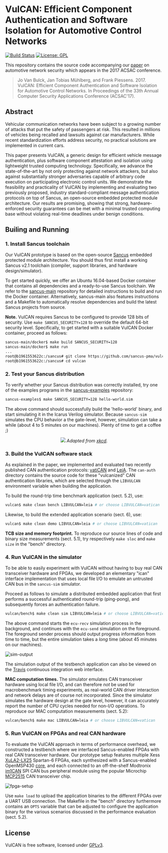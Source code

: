 # VulCAN: Efficient Component Authentication and Software Isolation for Automotive Control Networks
[![Build Status](https://travis-ci.org/sancus-pma/vulcan.svg?branch=master)](https://travis-ci.org/sancus-pma/vulcan)
[![License: GPL](https://img.shields.io/badge/License-GPL-blue.svg)](https://www.gnu.org/licenses/gpl-3.0)

This repository contains the source code accompanying our
[paper](https://distrinet.cs.kuleuven.be/software/sancus/publications/acsac17.pdf)
on automotive network security which appears in the 2017 ACSAC conference.

> Jo Van Bulck, Jan Tobias Mühlberg, and Frank Piessens. 2017. VulCAN:
> Efficient Component Authentication and Software Isolation for Automotive
> Control Networks. In Proceedings of the 33th Annual Computer Security
> Applications Conference (ACSAC'17).

## Abstract

Vehicular communication networks have been subject to a growing number of
attacks that put the safety of passengers at risk. This resulted in millions of
vehicles being recalled and lawsuits against car manufacturers. While recent
standardization efforts address security, no practical solutions are
implemented in current cars. 

This paper presents VulCAN, a generic design for efficient vehicle message
authentication, plus software component attestation and isolation using
lightweight trusted computing technology. Specifically, we advance the
state-of-the-art by not only protecting against network attackers, but also
against substantially stronger adversaries capable of arbitrary code execution
on participating electronic control units. We demonstrate the feasibility and
practicality of VulCAN by implementing and evaluating two previously
proposed, industry standard-compliant message authentication protocols on top
of Sancus, an open-source embedded protected module architecture. Our results
are promising, showing that strong, hardware-enforced security guarantees can
be met with a minimal trusted computing base without violating real-time
deadlines under benign conditions.

## Builing and Running

### 1. Install Sancus toolchain

Our VulCAN prototype is based on the open-source
[Sancus](https://distrinet.cs.kuleuven.be/software/sancus/) embedded protected
module architecture. You should thus first install a working Sancus v2.1
toolchain (compiler, support libraries, and hardware design/simulator).

To get started quickly, we offer an Ubuntu 16.04-based Docker container that
contains all dependencies and a ready-to-use Sancus toolchain. We refer to the
[sancus-main](https://github.com/sancus-pma/sancus-main/tree/master/docker)
repository for detailed instructions to build and run the Docker container.
Alternatively, sancus-main also features instructions and a Makefile to
automatically resolve dependencies and build the latest Sancus projects from
source.

**Note.** VulCAN requires Sancus to be configured to provide 128 bits of
security. Use `make SANCUS_SECURITY=128` to override the default 64-bit
security level. Specifically, to get started with a suitable VulCAN Docker
container, proceed as follows:

```bash
sancus-main/docker$ make build SANCUS_SECURITY=128
sancus-main/docker$ make run
...
root@b1961553622c:/sancus# git clone https://github.com/sancus-pma/vulcan.git
root@b1961553622c:/sancus# cd vulcan
```

### 2. Test your Sancus distribution

To verify whether your Sancus distribution was correctly installed, try one of
the examples programs in the
[sancus-examples](https://github.com/sancus-pma/sancus-examples) repository:

```bash
sancus-examples$ make SANCUS_SECURITY=128 hello-world.sim
```

The above command should successfully build the 'hello-world' binary, and start
simulating it in the Icarus Verilog simulator. Because `sancus-sim` simulates
the CPU behavior a the gate-level, however, simulation can take a while (about
4 to 5 minutes on our machines). Plenty of time to get a coffee ;)

<p align="center">
  <img src="https://distrinet.cs.kuleuven.be/software/sancus/sancus-sim_small.png"/>
  <em>Adapted from <a href="https://www.xkcd.com/303/">xkcd</a>.</em>
</p>


### 3. Build the VulCAN software stack

As explained in the paper, we implemented and evaluated two recently published
CAN authentication protocols:
[vatiCAN](https://www.infsec.cs.uni-saarland.de/~nuernberger/getbibtex.php?type=pdf&citation=nuernberger2016vatican&category=publications)
and [LeiA](https://www.cs.bham.ac.uk/~garciaf/publications/leia.pdf). The
`can-auth` directory contains the source code for these "vulcanized" CAN
authentication libraries, which are selected through the `LIBVULCAN`
environment variable when building the application.

To build the round-trip time benchmark application (sect. 5.2), use:

```bash
vulcan$ make clean bench LIBVULCAN=leia # or choose LIBVULCAN=vatican
```

Likewise, to build the extended application scenario (sect. 6), use:

```bash
vulcan$ make clean demo LIBVULCAN=leia # or choose LIBVULCAN=vatican
```

**TCB size and memory footprint.** To reproduce our source lines of code and
binary size measurements (sect. 5.1), try respectively `make sloc` and `make
size` in the "bench" directory.

### 4. Run VulCAN in the simulator

To be able to easily experiment with VulCAN without having to buy real CAN
transceiver hardware and FPGAs, we developed an elementary "ican" interface
implementation that uses local file I/O to emulate an untrusted CAN bus in the
`sancus-sim` simulator.

Proceed as follows to simulate a distributed embedded application that first
performs a successful authenticated round-trip (ping-pong), and subsequently
forces an authentication failure.

```bash
vulcan/bench$ make clean sim LIBVULCAN=leia # or choose LIBVULCAN=vatican
```

The above command starts the `ecu-recv` simulation process in the background,
and continues with the `ecu-send` simulation on the foreground. The foreground
sender process should output progress information from time to time, but the
entire simulation takes a *long* time (about 45 minutes on our machines).

![sim-output](https://distrinet.cs.kuleuven.be/software/vulcan/images/demo-sim.png)

The simulation output of the testbench application can also be viewed on the
[Travis](https://travis-ci.org/sancus-pma/vulcan) continuous integration web
interface.

**MAC computation times.** The simulator emulates CAN transceiver hardware
using local file I/O, and can therefore *not* be used for macrobenchmark timing
experiments, as real-world CAN driver interaction and network delays are of
course not incorporated. Since the simulator simulates the hardware design at
the gate level, however, it can accurately report the number of CPU cycles
needed for non-I/O operations. To reproduce our MAC computation measurements
(sect. 5.2):

```bash
vulcan/bench$ make mac LIBVULCAN=leia # or choose LIBVULCAN=vatican
```

### 5. Run VulCAN on FPGAs and real CAN hardware

To evaluate the VulCAN approach in terms of performance overhead, we
constructed a testbench where we interfaced Sancus-enabled FPGAs with real CAN
transceiver hardware. Our prototype setup features multiple Xess
[XuLA2-LX25](http://www.xess.com/shop/product/xula2-lx25/) Spartan-6 FPGAs,
each synthesized with a Sancus-enabled OpenMSP430
[core](https://github.com/sancus-pma/sancus-core), and each connected to an
off-the-shelf Modtronix [im1CAN](http://modtronix.com/im1can) SPI CAN bus
peripheral module using the popular Microchip
[MCP2515](http://www.microchip.com/wwwproducts/en/en010406) CAN transceiver
chip.

![fpga-setup](https://distrinet.cs.kuleuven.be/software/vulcan/images/demo.jpg)

Use `make load` to upload the application binaries to the different FPGAs over
a UART USB connection. The Makefile in the "bench" directory furthermore
contains an `OPTS` variable that can be adjusted to configure the application
binary for the various scenarios discussed in the performance evaluation (sect.
5.2).

## License

VulCAN is free software, licensed under [GPLv3](https://www.gnu.org/licenses/gpl-3.0).
